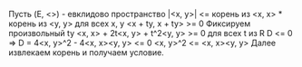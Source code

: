 Пусть (E, <>) - евклидово пространство
|<x, y>| <= корень из <x, x> * корень из <y, y>
для всех x, y
<x + ty, x + ty> >= 0
Фиксируем произвольный ty
<x, x> + 2t<x, y> + t^2<y, y> >= 0 для всех t из R
D <= 0 =>
D = 4<x, y>^2 - 4<x, x><y, y> <= 0
<x, y>^2 <= <x, x><y, y>
Далее извлекаем корень и получаем условие.
